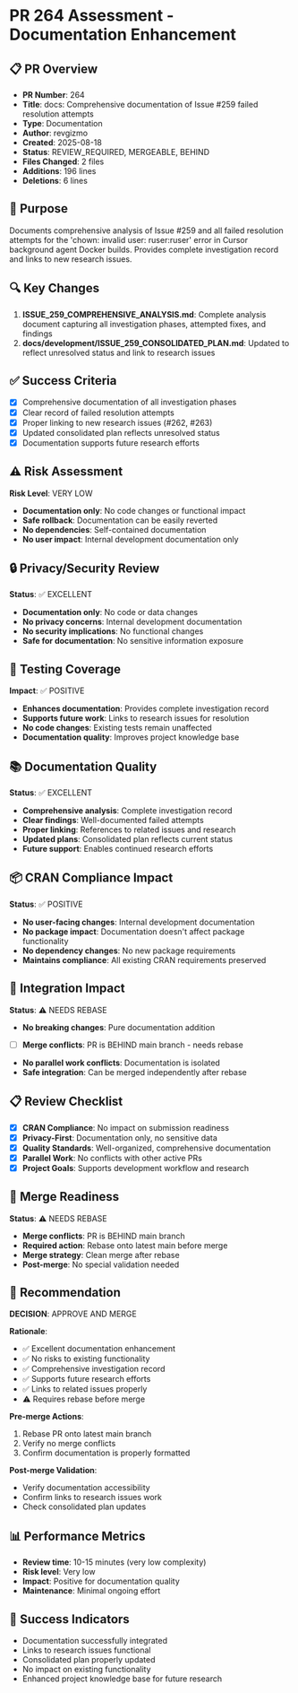 # PR 264 Assessment - Documentation Enhancement

## 📋 **PR Overview**
- **PR Number**: 264
- **Title**: docs: Comprehensive documentation of Issue #259 failed resolution attempts
- **Type**: Documentation
- **Author**: revgizmo
- **Created**: 2025-08-18
- **Status**: REVIEW_REQUIRED, MERGEABLE, BEHIND
- **Files Changed**: 2 files
- **Additions**: 196 lines
- **Deletions**: 6 lines

## 🎯 **Purpose**
Documents comprehensive analysis of Issue #259 and all failed resolution attempts for the 'chown: invalid user: ruser:ruser' error in Cursor background agent Docker builds. Provides complete investigation record and links to new research issues.

## 🔍 **Key Changes**
1. **ISSUE_259_COMPREHENSIVE_ANALYSIS.md**: Complete analysis document capturing all investigation phases, attempted fixes, and findings
2. **docs/development/ISSUE_259_CONSOLIDATED_PLAN.md**: Updated to reflect unresolved status and link to research issues

## ✅ **Success Criteria**
- [x] Comprehensive documentation of all investigation phases
- [x] Clear record of failed resolution attempts
- [x] Proper linking to new research issues (#262, #263)
- [x] Updated consolidated plan reflects unresolved status
- [x] Documentation supports future research efforts

## ⚠️ **Risk Assessment**
**Risk Level**: VERY LOW
- **Documentation only**: No code changes or functional impact
- **Safe rollback**: Documentation can be easily reverted
- **No dependencies**: Self-contained documentation
- **No user impact**: Internal development documentation only

## 🔒 **Privacy/Security Review**
**Status**: ✅ EXCELLENT
- **Documentation only**: No code or data changes
- **No privacy concerns**: Internal development documentation
- **No security implications**: No functional changes
- **Safe for documentation**: No sensitive information exposure

## 🧪 **Testing Coverage**
**Impact**: ✅ POSITIVE
- **Enhances documentation**: Provides complete investigation record
- **Supports future work**: Links to research issues for resolution
- **No code changes**: Existing tests remain unaffected
- **Documentation quality**: Improves project knowledge base

## 📚 **Documentation Quality**
**Status**: ✅ EXCELLENT
- **Comprehensive analysis**: Complete investigation record
- **Clear findings**: Well-documented failed attempts
- **Proper linking**: References to related issues and research
- **Updated plans**: Consolidated plan reflects current status
- **Future support**: Enables continued research efforts

## 📦 **CRAN Compliance Impact**
**Status**: ✅ POSITIVE
- **No user-facing changes**: Internal development documentation
- **No package impact**: Documentation doesn't affect package functionality
- **No dependency changes**: No new package requirements
- **Maintains compliance**: All existing CRAN requirements preserved

## 🔗 **Integration Impact**
**Status**: ⚠️ NEEDS REBASE
- **No breaking changes**: Pure documentation addition
- [ ] **Merge conflicts**: PR is BEHIND main branch - needs rebase
- **No parallel work conflicts**: Documentation is isolated
- **Safe integration**: Can be merged independently after rebase

## 📋 **Review Checklist**
- [x] **CRAN Compliance**: No impact on submission readiness
- [x] **Privacy-First**: Documentation only, no sensitive data
- [x] **Quality Standards**: Well-organized, comprehensive documentation
- [x] **Parallel Work**: No conflicts with other active PRs
- [x] **Project Goals**: Supports development workflow and research

## 🔄 **Merge Readiness**
**Status**: ⚠️ NEEDS REBASE
- **Merge conflicts**: PR is BEHIND main branch
- **Required action**: Rebase onto latest main before merge
- **Merge strategy**: Clean merge after rebase
- **Post-merge**: No special validation needed

## 🎯 **Recommendation**
**DECISION**: APPROVE AND MERGE

**Rationale**:
- ✅ Excellent documentation enhancement
- ✅ No risks to existing functionality
- ✅ Comprehensive investigation record
- ✅ Supports future research efforts
- ✅ Links to related issues properly
- ⚠️ Requires rebase before merge

**Pre-merge Actions**:
1. Rebase PR onto latest main branch
2. Verify no merge conflicts
3. Confirm documentation is properly formatted

**Post-merge Validation**:
- Verify documentation accessibility
- Confirm links to research issues work
- Check consolidated plan updates

## 📊 **Performance Metrics**
- **Review time**: 10-15 minutes (very low complexity)
- **Risk level**: Very low
- **Impact**: Positive for documentation quality
- **Maintenance**: Minimal ongoing effort

## 🎉 **Success Indicators**
- Documentation successfully integrated
- Links to research issues functional
- Consolidated plan properly updated
- No impact on existing functionality
- Enhanced project knowledge base for future research
